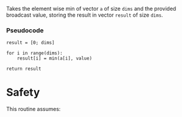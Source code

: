 Takes the element wise min of vector `a` of size `dims` and the provided broadcast value, storing the result
in vector `result` of size `dims`.

### Pseudocode

```ignore
result = [0; dims]

for i in range(dims):
    result[i] = min(a[i], value)

return result
```

# Safety

This routine assumes: